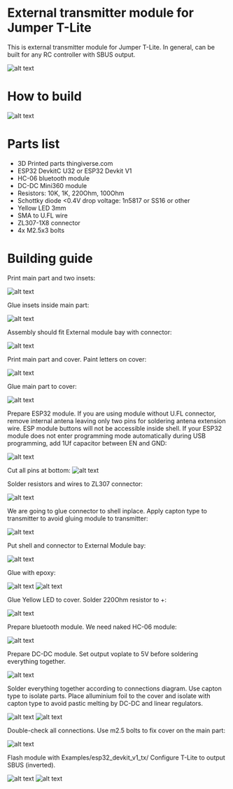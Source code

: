 # External transmitter module for Jumper T-Lite

This is external transmitter module for Jumper T-Lite.
In general, can be built for any RC controller with SBUS output.

![alt text](https://raw.githubusercontent.com/RomanLut/hx_espnow_rc/main/doc/ExternalModule.jpg "Transmitter module")

# How to build

![alt text](https://raw.githubusercontent.com/RomanLut/hx_espnow_rc/main/doc/transmitter_connections.jpg "Transmitter module connections")


# Parts list
- 3D Printed parts  thingiverse.com
- ESP32 DevkitC U32 or ESP32 Devkit V1 
- HC-06 bluetooth module
- DC-DC Mini360 module
- Resistors: 10K, 1K, 220Ohm, 100Ohm
- Schottky diode <0.4V drop voltage: 1n5817 or SS16 or other
- Yellow LED 3mm
- SMA to U.FL wire
- ZL307-1X8 connector
- 4x M2.5x3 bolts


# Building guide
Print main part and two insets:

![alt text](https://raw.githubusercontent.com/RomanLut/hx_espnow_rc/main/doc/build1.jpg "Build step")

Glue insets inside main part:

![alt text](https://raw.githubusercontent.com/RomanLut/hx_espnow_rc/main/doc/build2.jpg "Build step")

Assembly should fit External module bay with connector:

![alt text](https://raw.githubusercontent.com/RomanLut/hx_espnow_rc/main/doc/build3.jpg "Build step")

Print main part and cover. Paint letters on cover:

![alt text](https://raw.githubusercontent.com/RomanLut/hx_espnow_rc/main/doc/build4.jpg "Build step")


Glue main part to cover:

![alt text](https://raw.githubusercontent.com/RomanLut/hx_espnow_rc/main/doc/build5.jpg "Build step")

Prepare ESP32 module. If you are using module without U.FL connector, remove internal antena leaving only two pins for soldering antena extension wire.
ESP module buttons will not be accessible inside shell. If your ESP32 module does not enter programming mode automatically during USB programming,
add 1Uf capacitor between EN and GND:

![alt text](https://raw.githubusercontent.com/RomanLut/hx_espnow_rc/main/doc/build6.jpg "Build step")


Cut all pins at bottom:
![alt text](https://raw.githubusercontent.com/RomanLut/hx_espnow_rc/main/doc/build7.jpg "Build step")

Solder resistors and wires to ZL307 connector:

![alt text](https://raw.githubusercontent.com/RomanLut/hx_espnow_rc/main/doc/build8.jpg "Build step")

We are going to glue connector to shell inplace. Apply capton type to transmitter to avoid gluing module to transmitter:

![alt text](https://raw.githubusercontent.com/RomanLut/hx_espnow_rc/main/doc/build9.jpg "Build step")

Put shell and connector to External Module bay:

![alt text](https://raw.githubusercontent.com/RomanLut/hx_espnow_rc/main/doc/build10.jpg "Build step")


Glue with epoxy:

![alt text](https://raw.githubusercontent.com/RomanLut/hx_espnow_rc/main/doc/build11.jpg "Build step")
![alt text](https://raw.githubusercontent.com/RomanLut/hx_espnow_rc/main/doc/build12.jpg "Build step")

Glue Yellow LED to cover. Solder 220Ohm resistor to +:

![alt text](https://raw.githubusercontent.com/RomanLut/hx_espnow_rc/main/doc/build13.jpg "Build step")


Prepare bluetooth module. We need naked HC-06 module:

![alt text](https://raw.githubusercontent.com/RomanLut/hx_espnow_rc/main/doc/build14.jpg "Build step")

Prepare DC-DC module. Set output voplate to 5V before soldering everything together.

![alt text](https://raw.githubusercontent.com/RomanLut/hx_espnow_rc/main/doc/build15.jpg "Build step")

Solder everything together according to connections diagram. Use capton type to isolate parts. 
Place alluminium foil to the cover and isolate with capton type to avoid pastic melting by DC-DC and linear regulators.


![alt text](https://raw.githubusercontent.com/RomanLut/hx_espnow_rc/main/doc/build16.jpg "Build step")
![alt text](https://raw.githubusercontent.com/RomanLut/hx_espnow_rc/main/doc/build17.jpg "Build step")

Double-check all connections. Use m2.5 bolts to fix cover on the main part:
                              
![alt text](https://raw.githubusercontent.com/RomanLut/hx_espnow_rc/main/doc/build18.jpg "Build step")

Flash module with Examples/esp32_devkit_v1_tx/
Configure T-Lite to output SBUS (inverted).

![alt text](https://raw.githubusercontent.com/RomanLut/hx_espnow_rc/main/doc/build19.jpg "Build step")
![alt text](https://raw.githubusercontent.com/RomanLut/hx_espnow_rc/main/doc/ExternalModule.jpg "Build step")

